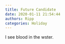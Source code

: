 ```yaml
---
title: Future Candidate
date: 2020-01-11 21:54:44
authors: Ripp
categories: Holiday
---
```


 I see blood in the wster.
